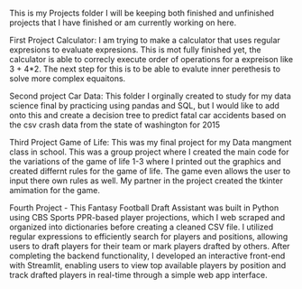 This is my Projects folder I will be keeping both finished and unfinished projects that I have finished or am currently working on here. 

First Project Calculator: I am trying to make a calculator that uses regular expresions to evaluate expresions. This is mot fully finished yet,
the calculator is able to correcly execute order of operations for a expreison like 3 + 4*2. The next step for this is to be able to evalute 
inner perethesis to solve more complex equaitons. 

Second project Car Data: This folder I orginally created to study for my data science final by practicing using pandas and SQL, but I would like 
to add onto this and create a decision tree to  predict fatal car accidents based on the csv crash data from the state of washington for 2015

Third Project Game of Life:  This was my final project for my Data mangment class in school. This was a group project where I created the main code 
for the variations of the game of life 1-3 where I printed out the graphics and created differnt rules for the game of life. The game even allows 
the user to input there own rules as well. My partner in the project created the tkinter amimation for the game. 

Fourth Project  - This Fantasy Football Draft Assistant was built in Python using CBS Sports PPR-based player projections, which I web scraped and organized into dictionaries before creating a cleaned CSV file. I utilized regular expressions to efficiently search for players and positions, allowing users to draft players for their team or mark players drafted by others. After completing the backend functionality, I developed an interactive front-end with Streamlit, enabling users to view top available players by position and track drafted players in real-time through a simple web app interface.
